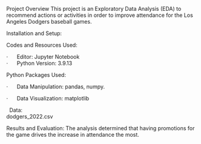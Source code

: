 Project Overview
This project is an Exploratory Data Analysis (EDA) to recommend actions or activities in order to improve attendance for the Los Angeles Dodgers baseball games.

Installation and Setup:  

Codes and Resources Used:  

·      Editor: Jupyter Notebook   
·      Python Version: 3.9.13

Python Packages Used:  

·      Data Manipulation: pandas, numpy. 
   
·      Data Visualization: matplotlib

   
Data:    
dodgers_2022.csv

Results and Evaluation: 
The analysis determined that having promotions for the game drives the increase in attendance the most.
